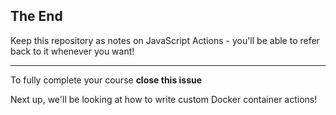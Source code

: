 ## The End 

Keep this repository as notes on JavaScript Actions - you'll be able to refer back to it whenever you want!

---

To fully complete your course **close this issue**



Next up, we'll be looking at how to write custom Docker container actions!